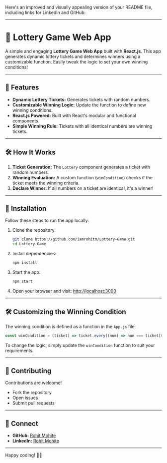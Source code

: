 Here's an improved and visually appealing version of your README file, including links for LinkedIn and GitHub:

---

# 🎲 Lottery Game Web App  

A simple and engaging **Lottery Game Web App** built with **React.js**. This app generates dynamic lottery tickets and determines winners using a customizable function. Easily tweak the logic to set your own winning conditions!

---

## 🌟 Features  

- **Dynamic Lottery Tickets:** Generates tickets with random numbers.  
- **Customizable Winning Logic:** Update the function to define new winning conditions.  
- **React.js Powered:** Built with React's modular and functional components.  
- **Simple Winning Rule:** Tickets with all identical numbers are winning tickets.  

---

## 🛠️ How It Works  

1. **Ticket Generation:** The `Lottery` component generates a ticket with random numbers.  
2. **Winning Evaluation:** A custom function (`winCondition`) checks if the ticket meets the winning criteria.  
3. **Declare Winner:** If all numbers on a ticket are identical, it's a winner!  

---

## 🚀 Installation  

Follow these steps to run the app locally:  

1. Clone the repository:  
   ```bash  
   git clone https://github.com/iamrohitm/Lottery-Game.git  
   cd Lottery-Game  
   ```  

2. Install dependencies:  
   ```bash  
   npm install  
   ```  

3. Start the app:  
   ```bash  
   npm start  
   ```  

4. Open your browser and visit: [http://localhost:3000](http://localhost:3000)  

---

## 🛠️ Customizing the Winning Condition  

The winning condition is defined as a function in the `App.js` file:  

```javascript  
const winCondition = (ticket) => ticket.every((num) => num === ticket[0]);  
```  

To change the logic, simply update the `winCondition` function to suit your requirements.  

---

## 🤝 Contributing  

Contributions are welcome!  
- Fork the repository  
- Open issues  
- Submit pull requests  

---

## 🔗 Connect  

- **GitHub:** [Rohit Mohite](https://github.com/iamrohitm)  
- **LinkedIn:** [Rohit Mohite](https://www.linkedin.com/in/rohit-mohite)  

---

Happy coding! 🚀🎉  
